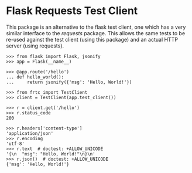# Flask Requests Test Client

This package is an alternative to the flask test client, one which has a very similar interface to the *requests* package. This allows the same tests to be re-used against the test client (using this package) and an actual HTTP server (using requests).

```
>>> from flask import Flask, jsonify
>>> app = Flask(__name__)

>>> @app.route('/hello')
... def hello_world():
...     return jsonify({'msg': 'Hello, World!'})

>>> from frtc import TestClient
>>> client = TestClient(app.test_client())

>>> r = client.get('/hello')
>>> r.status_code
200

>>> r.headers['content-type']
'application/json'
>>> r.encoding
'utf-8'
>>> r.text  # doctest: +ALLOW_UNICODE
'{\n  "msg": "Hello, World!"\n}\n'
>>> r.json()  # doctest: +ALLOW_UNICODE
{'msg': 'Hello, World!'}

```